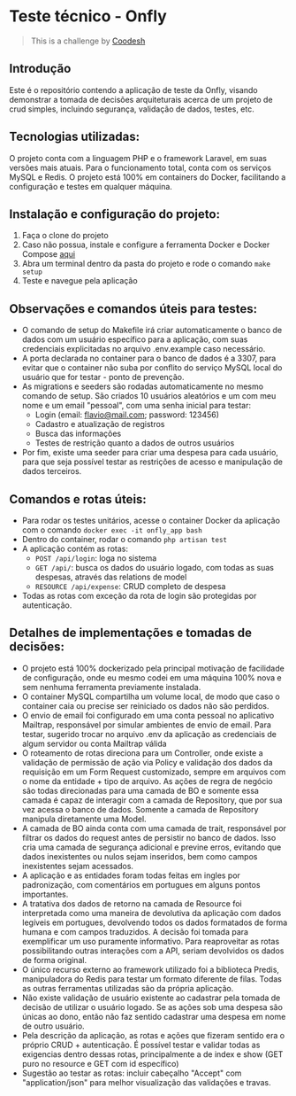 # Teste técnico - Onfly

>  This is a challenge by [Coodesh](https://coodesh.com/)

## Introdução

Este é o repositório contendo a aplicação de teste da Onfly, visando demonstrar a tomada de decisões arquiteturais acerca de um projeto de crud simples, incluindo segurança, validação de dados, testes, etc.

## Tecnologias utilizadas:

O projeto conta com a linguagem PHP e o framework Laravel, em suas versões mais atuais.
Para o funcionamento total, conta com os serviços MySQL e Redis.
O projeto está 100% em containers do Docker, facilitando a configuração e testes em qualquer máquina.

## Instalação e configuração do projeto:

1. Faça o clone do projeto
2. Caso não possua, instale e configure a ferramenta Docker e Docker Compose [aqui](https://docs.docker.com/get-docker/)
3. Abra um terminal dentro da pasta do projeto e rode o comando ```make setup```
4. Teste e navegue pela aplicação

## Observações e comandos úteis para testes:

- O comando de setup do Makefile irá criar automaticamente o banco de dados com um usuário específico para a aplicação, com suas credenciais explicitadas no arquivo .env.example caso necessário.
- A porta declarada no container para o banco de dados é a 3307, para evitar que o container não suba por conflito do serviço MySQL local do usuário que for testar - ponto de prevenção.
- As migrations e seeders são rodadas automaticamente no mesmo comando de setup. São criados 10 usuários aleatórios e um com meu nome e um email "pessoal", com uma senha inicial para testar:
    - Login (email: flavio@mail.com; password: 123456)
    - Cadastro e atualização de registros
    - Busca das informações
    - Testes de restrição quanto a dados de outros usuários
- Por fim, existe uma seeder para criar uma despesa para cada usuário, para que seja possível testar as restrições de acesso e manipulação de dados terceiros.

## Comandos e rotas úteis:
- Para rodar os testes unitários, acesse o container Docker da aplicação com o comando ```docker exec -it onfly_app bash```
- Dentro do container, rodar o comando ```php artisan test```
- A aplicação contém as rotas:
    - ```POST /api/login```: loga no sistema
    - ```GET /api/```: busca os dados do usuário logado, com todas as suas despesas, através das relations de model
    - ```RESOURCE /api/expense```: CRUD completo de despesa
- Todas as rotas com exceção da rota de login são protegidas por autenticação.

## Detalhes de implementações e tomadas de decisões:
- O projeto está 100% dockerizado pela principal motivação de facilidade de configuração, onde eu mesmo codei em uma máquina 100% nova e sem nenhuma ferramenta previamente instalada.
- O container MySQL compartilha um volume local, de modo que caso o container caia ou precise ser reiniciado os dados não são perdidos.
- O envio de email foi configurado em uma conta pessoal no aplicativo Mailtrap, responsável por simular ambientes de envio de email. Para testar, sugerido trocar no arquivo .env da aplicação as credenciais de algum servidor ou conta Mailtrap válida
- O roteamento de rotas direciona para um Controller, onde existe a validação de permissão de ação via Policy e validação dos dados da requisição em um Form Request customizado, sempre em arquivos com o nome da entidade + tipo de arquivo. As ações de regra de negócio são todas direcionadas para uma camada de BO e somente essa camada é capaz de interagir com a camada de Repository, que por sua vez acessa o banco de dados. Somente a camada de Repository manipula diretamente uma Model.
- A camada de BO ainda conta com uma camada de trait, responsável por filtrar os dados do request antes de persistir no banco de dados. Isso cria uma camada de segurança adicional e previne erros, evitando que dados inexistentes ou nulos sejam inseridos, bem como campos inexistentes sejam acessados.
- A aplicação e as entidades foram todas feitas em ingles por padronização, com comentários em portugues em alguns pontos importantes.
- A tratativa dos dados de retorno na camada de Resource foi interpretada como uma maneira de devolutiva da aplicação com dados legíveis em portugues, devolvendo todos os dados formatados de forma humana e com campos traduzidos. A decisão foi tomada para exemplificar um uso puramente informativo. Para reaproveitar as rotas possibilitando outras interações com a API, seriam devolvidos os dados de forma original.
- O único recurso externo ao framework utilizado foi a biblioteca Predis, manipuladora do Redis para testar um formato diferente de filas. Todas as outras ferramentas utilizadas são da própria aplicação.
- Não existe validação de usuário existente ao cadastrar pela tomada de decisão de utilizar o usuário logado. Se as ações sob uma despesa são únicas ao dono, então não faz sentido cadastrar uma despesa em nome de outro usuário.
- Pela descrição da aplicação, as rotas e ações que fizeram sentido era o próprio CRUD + autenticação. É possível testar e validar todas as exigencias dentro dessas rotas, principalmente a de index e show (GET puro no resource e GET com id específico)
- Sugestão ao testar as rotas: incluir cabeçalho "Accept" com "application/json" para melhor visualização das validações e travas.
